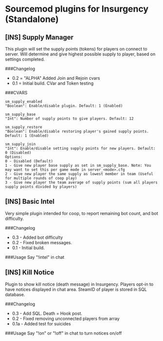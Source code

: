 # Sourcemod plugins for Insurgency (Standalone)

## [INS] Supply Manager
This plugin will set the supply points (tokens) for players on connect to server.
Will determine and give highest possible supply to player, based on settings completed.
 
###Changelog
* 0.2 = "ALPHA" Added Join and Rejoin cvars
* 0.1 = Initial build. CVar and Token testing

###CVARS
```
sm_supply_enabled
"Boolean": Enable/disable plugin. Default: 1 (Enabled)

sm_supply_base
"Int": Number of supply points to give players. Default: 12

sm_supply_restore
"Boolean": Enable/disable restoring player's gained supply points. Default: 1 (Enabled)

sm_supply_join
"Int": Enable/disable setting supply points for new players. Default: 0 (Disabled)
Options:
0 - Disabled (Default)
1 - Give new player base supply as set in sm_supply_base. Note: You may want to set this per game mode in server_<mode>.cfg 
2 - Give new player the same supply as lowest member in team (Useful for multiple rounds of coop play)
3 - Give new player the team average of supply points (sum all players supply points divided by players)
```
## [INS] Basic Intel
Very simple plugin intended for coop, to report remaining bot count, and bot difficulty.

###Changelog
* 0.3 - Added bot difficulty
* 0.2 - Fixed broken messages.
* 0.1 - Initial build. 

###Usage
Say "!intel" in chat

## [INS] Kill Notice
Plugin to show kill notice (death message) in Insurgency.
Players opt-in to have notices displayed in chat area.
SteamID of player is stored in SQL database.

###Changelog
* 0.3 - Add SQL. Death = Hook post.
* 0.2 - Fixed removing unconnected players from array
* 0.1a - Added test for suicides

###Usage
Say "!on" or "!off" in chat to turn notices on/off
